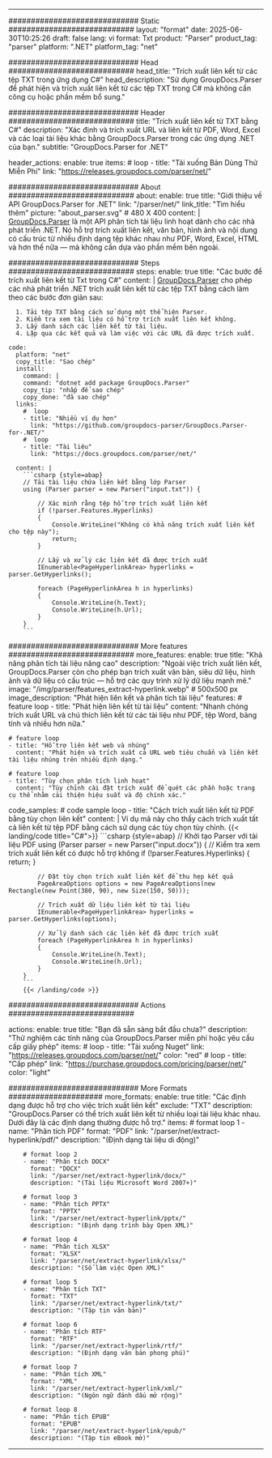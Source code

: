 


---
############################# Static ############################
layout: "format"
date:  2025-06-30T10:25:26
draft: false
lang: vi
format: Txt
product: "Parser"
product_tag: "parser"
platform: ".NET"
platform_tag: "net"

############################# Head ############################
head_title: "Trích xuất liên kết từ các tệp TXT trong ứng dụng C#"
head_description: "Sử dụng GroupDocs.Parser để phát hiện và trích xuất liên kết từ các tệp TXT trong C# mà không cần công cụ hoặc phần mềm bổ sung."

############################# Header ############################
title: "Trích xuất liên kết từ TXT bằng C#" 
description: "Xác định và trích xuất URL và liên kết từ PDF, Word, Excel và các loại tài liệu khác bằng GroupDocs.Parser trong các ứng dụng .NET của bạn."
subtitle: "GroupDocs.Parser for .NET" 

header_actions:
  enable: true
  items:
    #  loop
    - title: "Tải xuống Bản Dùng Thử Miễn Phí"
      link: "https://releases.groupdocs.com/parser/net/"
      
############################# About ############################
about:
    enable: true
    title: "Giới thiệu về API GroupDocs.Parser for .NET"
    link: "/parser/net/"
    link_title: "Tìm hiểu thêm"
    picture: "about_parser.svg" # 480 X 400
    content: |
       [GroupDocs.Parser](/parser/net/) là một API phân tích tài liệu linh hoạt dành cho các nhà phát triển .NET. Nó hỗ trợ trích xuất liên kết, văn bản, hình ảnh và nội dung có cấu trúc từ nhiều định dạng tệp khác nhau như PDF, Word, Excel, HTML và hơn thế nữa — mà không cần dựa vào phần mềm bên ngoài.

############################# Steps ############################
steps:
    enable: true
    title: "Các bước để trích xuất liên kết từ Txt trong C#"
    content: |
      [GroupDocs.Parser](/parser/net/) cho phép các nhà phát triển .NET trích xuất liên kết từ các tệp TXT bằng cách làm theo các bước đơn giản sau:
      
      1. Tải tệp TXT bằng cách sử dụng một thể hiện Parser.
      2. Kiểm tra xem tài liệu có hỗ trợ trích xuất liên kết không.
      3. Lấy danh sách các liên kết từ tài liệu.
      4. Lặp qua các kết quả và làm việc với các URL đã được trích xuất.
   
    code:
      platform: "net"
      copy_title: "Sao chép"
      install:
        command: |
        command: "dotnet add package GroupDocs.Parser"
        copy_tip: "nhấp để sao chép"
        copy_done: "đã sao chép"
      links:
        #  loop
        - title: "Nhiều ví dụ hơn"
          link: "https://github.com/groupdocs-parser/GroupDocs.Parser-for-.NET/"
        #  loop
        - title: "Tài liệu"
          link: "https://docs.groupdocs.com/parser/net/"
          
      content: |
        ```csharp {style=abap}
        // Tải tài liệu chứa liên kết bằng lớp Parser
        using (Parser parser = new Parser("input.txt")) {

            // Xác minh rằng tệp hỗ trợ trích xuất liên kết
            if (!parser.Features.Hyperlinks)
            {
                Console.WriteLine("Không có khả năng trích xuất liên kết cho tệp này");
                return;
            }

            // Lấy và xử lý các liên kết đã được trích xuất
            IEnumerable<PageHyperlinkArea> hyperlinks = parser.GetHyperlinks();

            foreach (PageHyperlinkArea h in hyperlinks)
            {
                Console.WriteLine(h.Text);
                Console.WriteLine(h.Url);
            }
        }
        ```  

############################# More features ############################
more_features:
  enable: true
  title: "Khả năng phân tích tài liệu nâng cao"
  description: "Ngoài việc trích xuất liên kết, GroupDocs.Parser còn cho phép bạn trích xuất văn bản, siêu dữ liệu, hình ảnh và dữ liệu có cấu trúc — hỗ trợ các quy trình xử lý dữ liệu mạnh mẽ."
  image: "/img/parser/features_extract-hyperlink.webp" # 500x500 px
  image_description: "Phát hiện liên kết và phân tích tài liệu"
  features:
    # feature loop
    - title: "Phát hiện liên kết từ tài liệu"
      content: "Nhanh chóng trích xuất URL và chú thích liên kết từ các tài liệu như PDF, tệp Word, bảng tính và nhiều hơn nữa."

    # feature loop
    - title: "Hỗ trợ liên kết web và nhúng"
      content: "Phát hiện và trích xuất cả URL web tiêu chuẩn và liên kết tài liệu nhúng trên nhiều định dạng."

    # feature loop
    - title: "Tùy chọn phân tích linh hoạt"
      content: "Tùy chỉnh cài đặt trích xuất để quét các phần hoặc trang cụ thể nhằm cải thiện hiệu suất và độ chính xác."
      
  code_samples:
    # code sample loop
    - title: "Cách trích xuất liên kết từ PDF bằng tùy chọn liên kết"
      content: |
        Ví dụ mã này cho thấy cách trích xuất tất cả liên kết từ tệp PDF bằng cách sử dụng các tùy chọn tùy chỉnh.
        {{< landing/code title="C#">}}
        ```csharp {style=abap}
        //  Khởi tạo Parser với tài liệu PDF
        using (Parser parser = new Parser("input.docx"))
        {
            // Kiểm tra xem trích xuất liên kết có được hỗ trợ không
            if (!parser.Features.Hyperlinks)
            {
                return;
            }

            // Đặt tùy chọn trích xuất liên kết để thu hẹp kết quả
            PageAreaOptions options = new PageAreaOptions(new Rectangle(new Point(380, 90), new Size(150, 50)));

            // Trích xuất dữ liệu liên kết từ tài liệu
            IEnumerable<PageHyperlinkArea> hyperlinks = parser.GetHyperlinks(options);

            // Xử lý danh sách các liên kết đã được trích xuất
            foreach (PageHyperlinkArea h in hyperlinks)
            {
                Console.WriteLine(h.Text);
                Console.WriteLine(h.Url);
            }
        }
        ```
        {{< /landing/code >}}


############################# Actions ############################

actions:
  enable: true
  title: "Bạn đã sẵn sàng bắt đầu chưa?"
  description: "Thử nghiệm các tính năng của GroupDocs.Parser miễn phí hoặc yêu cầu cấp giấy phép"
  items:
    #  loop
    - title: "Tải xuống Nuget"
      link: "https://releases.groupdocs.com/parser/net/"
      color: "red"
        #  loop
    - title: "Cấp phép"
      link: "https://purchase.groupdocs.com/pricing/parser/net/"
      color: "light"


############################# More Formats #####################
more_formats:
    enable: true
    title: "Các định dạng được hỗ trợ cho việc trích xuất liên kết"
    exclude: "TXT"
    description: "GroupDocs.Parser có thể trích xuất liên kết từ nhiều loại tài liệu khác nhau. Dưới đây là các định dạng thường được hỗ trợ."
    items: 
        # format loop 1
        - name: "Phân tích PDF"
          format: "PDF"
          link: "/parser/net/extract-hyperlink/pdf/"
          description: "(Định dạng tài liệu di động)"
          
        # format loop 2
        - name: "Phân tích DOCX"
          format: "DOCX"
          link: "/parser/net/extract-hyperlink/docx/"
          description: "(Tài liệu Microsoft Word 2007+)"
          
        # format loop 3
        - name: "Phân tích PPTX"
          format: "PPTX"
          link: "/parser/net/extract-hyperlink/pptx/"
          description: "(Định dạng trình bày Open XML)"
          
        # format loop 4
        - name: "Phân tích XLSX"
          format: "XLSX"
          link: "/parser/net/extract-hyperlink/xlsx/"
          description: "(Sổ làm việc Open XML)"
          
        # format loop 5
        - name: "Phân tích TXT"
          format: "TXT"
          link: "/parser/net/extract-hyperlink/txt/"
          description: "(Tập tin văn bản)"
          
        # format loop 6
        - name: "Phân tích RTF"
          format: "RTF"
          link: "/parser/net/extract-hyperlink/rtf/"
          description: "(Định dạng văn bản phong phú)"
          
        # format loop 7
        - name: "Phân tích XML"
          format: "XML"
          link: "/parser/net/extract-hyperlink/xml/"
          description: "(Ngôn ngữ đánh dấu mở rộng)"
          
        # format loop 8
        - name: "Phân tích EPUB"
          format: "EPUB"
          link: "/parser/net/extract-hyperlink/epub/"
          description: "(Tập tin eBook mở)"
         
          

---